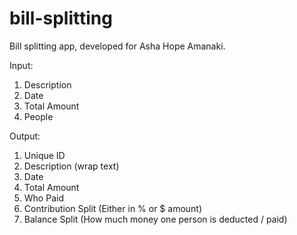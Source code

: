 # bill-splitting
Bill splitting app, developed for Asha Hope Amanaki.

Input:
1. Description
2. Date
3. Total Amount
4. People

Output:
1. Unique ID
2. Description (wrap text)
3. Date
4. Total Amount
5. Who Paid
6. Contribution Split (Either in % or $ amount)
7. Balance Split (How much money one person is deducted / paid)
